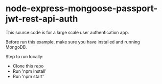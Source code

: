 # node-express-mongoose-passport-jwt-rest-api-auth

This source code is for a large scale user authentication app.

Before run this example, make sure you have installed and running MongoDB.

Step to run locally:

* Clone this repo
* Run 'npm install'
* Run 'npm start'

